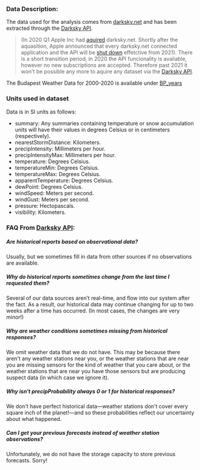 
### Data Description:

The data used for the analysis comes from [darksky.net](https://darksky.net/) and has been extracted through the [Darksky API](https://darksky.net/dev).

> (In 2020 Q1 Apple Inc had [aquired](https://edition.cnn.com/2020/03/31/tech/apple-dark-sky/index.html) darksky.net. Shortly after the aquasition, Apple announced that every darksky.net connected application and the API will be [shut down](https://blog.darksky.net/) effetctive from 2021). There is a short transition period, in 2020 the API funcionality is avaliable, however no new subscriptions are accepted. Therefore past 2021 it won't be possible any more to aquire any dataset via the [Darksky API](https://darksky.net/dev).

The Budapest Weather Data for 2000-2020 is available under [BP_years](https://github.com/xngst/Budapest_idojaras_2000-2020/tree/main/BP_years)


### Units used in dataset
Data is in SI units as follows:

* summary: Any summaries containing temperature or snow accumulation units will have their values in degrees Celsius or in centimeters (respectively).
* nearestStormDistance: Kilometers.
* precipIntensity: Millimeters per hour.
* precipIntensityMax: Millimeters per hour.
* temperature: Degrees Celsius.
* temperatureMin: Degrees Celsius.
* temperatureMax: Degrees Celsius.
* apparentTemperature: Degrees Celsius.
* dewPoint: Degrees Celsius.
* windSpeed: Meters per second.
* windGust: Meters per second.
* pressure: Hectopascals.
* visibility: Kilometers.

### FAQ From [Darksky API](https://darksky.net/dev):

##### Are historical reports based on observational data?  
Usually, but we sometimes fill in data from other sources if no observations are available.  

##### Why do historical reports sometimes change from the last time I requested them?  
Several of our data sources aren’t real-time, and flow into our system after the fact. As a result, our historical data may continue changing for up to two weeks after a time has occurred. (In most cases, the changes are very minor!)  

##### Why are weather conditions sometimes missing from historical responses?  
We omit weather data that we do not have. This may be because there aren't any weather stations near you, or the weather stations that are near you are missing sensors for the kind of weather that you care about, or the weather stations that are near you have those sensors but are producing suspect data (in which case we ignore it).  

##### Why isn't precipProbability always 0 or 1 for historical responses?  
We don't have perfect historical data—weather stations don't cover every square inch of the planet!—and so these probabilities reflect our uncertainty about what happened.  

##### Can I get your previous forecasts instead of weather station observations?  
Unfortunately, we do not have the storage capacity to store previous forecasts. Sorry!  

